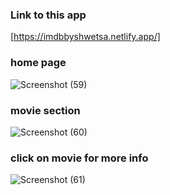 ### Link to this app
[https://imdbbyshwetsa.netlify.app/]
### home page 

![Screenshot (59)](https://github.com/shwetaa94/imdb/assets/110349627/c5ef8e4a-e6b0-4537-af97-c19199306bef)

### movie section
![Screenshot (60)](https://github.com/shwetaa94/imdb/assets/110349627/265c055f-74b4-4375-9608-3db7eeef1396)

### click on movie for more info

![Screenshot (61)](https://github.com/shwetaa94/imdb/assets/110349627/c32b578a-020b-4a24-9b8f-9af00a2bcaee)
